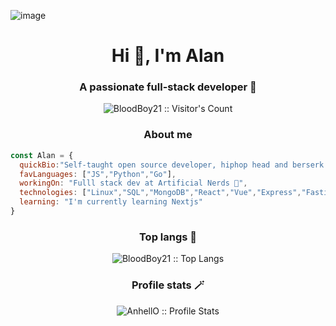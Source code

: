 ![image](https://c0.wallpaperflare.com/preview/524/860/912/screen-code-coding-programming.jpg)
<h1 align="center">Hi 👋, I'm Alan</h1>
<h3 align="center">A passionate full-stack developer 🧩</h3>
<p align="center"><img src="https://profile-counter.glitch.me/{bloodboy21}/count.svg" alt="BloodBoy21 :: Visitor's Count" /></p>
<h3 align="center">About me</h3>

```js
const Alan = {
  quickBio:"Self-taught open source developer, hiphop head and berserk fan",
  favLanguages: ["JS","Python","Go"],
  workingOn: "Fulll stack dev at Artificial Nerds 🤖",
  technologies: ["Linux","SQL","MongoDB","React","Vue","Express","Fastify","Node","Flask","Docker","Kubernetes"],
  learning: "I'm currently learning Nextjs"
}
```

<h3 align="center">Top langs 👾</h4>

<p align="center"><img src="https://github-readme-stats.vercel.app/api/top-langs/?username=bloodboy21&langs_count=10&theme=tokyonight&layout=compact" alt="BloodBoy21 :: Top Langs" /></p>

<h3 align="center">Profile stats 🪄</h4>

<p align="center"><img src="https://github-readme-stats.vercel.app/api?username=BloodBoy21&show_icons=true&theme=synthwave" alt="AnhellO :: Profile Stats" /></p>
